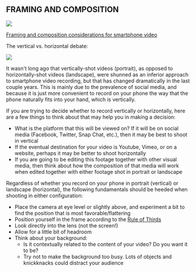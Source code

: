 ## FRAMING AND COMPOSITION

![](https://files.slack.com/files-pri/T0HTW3H0V-F01P86V58HH/tips_for_shooting_video_on_iphone.png?pub_secret=929964e597)

[Framing and composition considerations for smartphone video](https://spark.adobe.com/page/qJHuu5kH4oXHr/)


The vertical vs. horizontal debate:

![](https://cdn.mediaborne.co.uk/uploads/integral/image/file/246/vertical-vs-horizontal-video-large.png)

It wasn't long ago that vertically-shot videos (portrait), as opposed to horizontally-shot videos (landscape), were shunned as an inferior approach to smartphone video recording, but that has changed dramatically in the last couple years. This is mainly due to the prevalence of social media, and because it is just more convenient to record on your phone the way that the phone naturally fits into your hand, which is vertically.

If you are trying to decide whether to record vertically or horizontally, here are a few things to think about that may help you in making a decision:

* What is the platform that this will be viewed on? If it will be on social media (Facebook, Twitter, Snap Chat, etc.), then it may be best to shoot in vertical
* If the eventual destination for your video is Youtube, Vimeo, or on a website, perhaps it may be better to shoot horizontally
* If you are going to be editing this footage together with other visual media, then think about how the composition of that media will work when edited together with either footage shot in portrait or landscape

Regardless of whether you record on your phone in portrait (vertical) or landscape (horizontal), the following fundamentals should be heeded when shooting in either configuration:

* Place the camera at eye level or slightly above, and experiment a bit to find the position that is most favorable/flattering
* Position yourself in the frame according to the [Rule of Thirds](https://mediamakeracademy.com/rule-of-thirds-in-film/)
* Look directly into the lens (not the screen!)
* Allow for a little bit of headroom
* Think about your background:
  * Is it contextually related to the content of your video? Do you want it to be?
  * Try not to make the background too busy. Lots of objects and knickknacks could distract your audience
